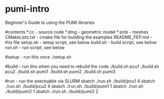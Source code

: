 # pumi-intro
Beginner's Guide to using the PUMI libraries

#contents
*.cc - source code
*.dmg - geometric model
*.smb - meshes
CMakeLists.txt - cmake file for building the examples
README_FEP.md - this file
setup.sh - setup script, see below
build.sh - build script, see below
run.sh - run script, see below

#setup - run this once
./setup.sh

#build - run this when you need to rebuild the code
./build.sh pcu1
./build.sh pcu2
./build.sh pumi1
./build.sh pumi2
./build.sh pumi3

#run - run the exectuable via SLURM
sbatch ./run.sh ./build/pcu1  4
sbatch ./run.sh ./build/pcu2  4
sbatch ./run.sh ./build/pumi1 1
sbatch ./run.sh ./build/pumi2 1
sbatch ./run.sh ./build/pumi3 2

